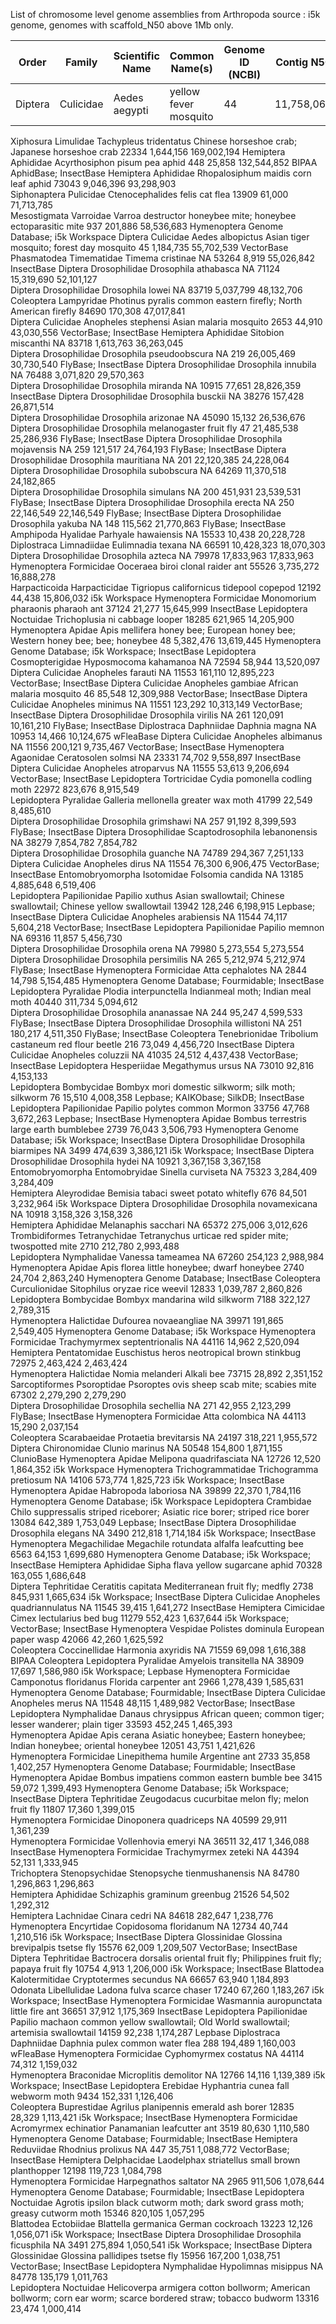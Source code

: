 List of chromosome level genome assemblies from Arthropoda
source : i5k genome, genomes with scaffold_N50 above 1Mb only.

Order | Family |Scientific Name | Common Name(s) | Genome ID (NCBI) | Contig N50 | Scaffold N50 | Genome Database(s)
--- | --- | --- | --- | --- | --- | --- | --- 
Diptera	| Culicidae	| Aedes aegypti	| yellow fever mosquito	| 44	| 11,758,062	| 409,777,670	| VectorBase; InsectBase


Xiphosura	Limulidae	Tachypleus tridentatus	Chinese horseshoe crab; Japanese horseshoe crab	22334	1,644,156	169,002,194	
Hemiptera	Aphididae	Acyrthosiphon pisum	pea aphid	448	25,858	132,544,852	BIPAA AphidBase; InsectBase
Hemiptera	Aphididae	Rhopalosiphum maidis	corn leaf aphid	73043	9,046,396	93,298,903	
Siphonaptera	Pulicidae	Ctenocephalides felis	cat flea	13909	61,000	71,713,785	
Mesostigmata	Varroidae	Varroa destructor	honeybee mite; honeybee ectoparasitic mite	937	201,886	58,536,683	Hymenoptera Genome Database; i5k Workspace
Diptera	Culicidae	Aedes albopictus	Asian tiger mosquito; forest day mosquito	45	1,184,735	55,702,539	VectorBase
Phasmatodea	Timematidae	Timema cristinae	NA	53264	8,919	55,026,842	InsectBase
Diptera	Drosophilidae	Drosophila athabasca	NA	71124	15,319,690	52,101,127	
Diptera	Drosophilidae	Drosophila lowei	NA	83719	5,037,799	48,132,706	
Coleoptera	Lampyridae	Photinus pyralis	common eastern firefly; North American firefly	84690	170,308	47,017,841	
Diptera	Culicidae	Anopheles stephensi	Asian malaria mosquito	2653	44,910	43,030,556	VectorBase; InsectBase
Hemiptera	Aphididae	Sitobion miscanthi	NA	83718	1,613,763	36,263,045	
Diptera	Drosophilidae	Drosophila pseudoobscura	NA	219	26,005,469	30,730,540	FlyBase; InsectBase
Diptera	Drosophilidae	Drosophila innubila	NA	76488	3,071,820	29,570,363	
Diptera	Drosophilidae	Drosophila miranda	NA	10915	77,651	28,826,359	InsectBase
Diptera	Drosophilidae	Drosophila busckii	NA	38276	157,428	26,871,514	
Diptera	Drosophilidae	Drosophila arizonae	NA	45090	15,132	26,536,676	
Diptera	Drosophilidae	Drosophila melanogaster	fruit fly	47	21,485,538	25,286,936	FlyBase; InsectBase
Diptera	Drosophilidae	Drosophila mojavensis	NA	259	121,517	24,764,193	FlyBase; InsectBase
Diptera	Drosophilidae	Drosophila mauritiana	NA	201	22,120,385	24,228,064	
Diptera	Drosophilidae	Drosophila subobscura	NA	64269	11,370,518	24,182,865	
Diptera	Drosophilidae	Drosophila simulans	NA	200	451,931	23,539,531	FlyBase; InsectBase
Diptera	Drosophilidae	Drosophila erecta	NA	250	22,146,549	22,146,549	FlyBase; InsectBase
Diptera	Drosophilidae	Drosophila yakuba	NA	148	115,562	21,770,863	FlyBase; InsectBase
Amphipoda	Hyalidae	Parhyale hawaiensis	NA	15533	10,438	20,228,728	
Diplostraca	Limnadiidae	Eulimnadia texana	NA	66591	10,428,323	18,070,303	
Diptera	Drosophilidae	Drosophila azteca	NA	79978	17,833,963	17,833,963	
Hymenoptera	Formicidae	Ooceraea biroi	clonal raider ant	55526	3,735,272	16,888,278	
Harpacticoida	Harpacticidae	Tigriopus californicus	tidepool copepod	12192	44,438	15,806,032	i5k Workspace
Hymenoptera	Formicidae	Monomorium pharaonis	pharaoh ant	37124	21,277	15,645,999	InsectBase
Lepidoptera	Noctuidae	Trichoplusia ni	cabbage looper	18285	621,965	14,205,900	
Hymenoptera	Apidae	Apis mellifera	honey bee; European honey bee; Western honey bee; bee; honeybee	48	5,382,476	13,619,445	Hymenoptera Genome Database; i5k Workspace; InsectBase
Lepidoptera	Cosmopterigidae	Hyposmocoma kahamanoa	NA	72594	58,944	13,520,097	
Diptera	Culicidae	Anopheles farauti	NA	11553	161,110	12,895,223	VectorBase; InsectBase
Diptera	Culicidae	Anopheles gambiae	African malaria mosquito	46	85,548	12,309,988	VectorBase; InsectBase
Diptera	Culicidae	Anopheles minimus	NA	11551	123,292	10,313,149	VectorBase; InsectBase
Diptera	Drosophilidae	Drosophila virilis	NA	261	120,091	10,161,210	FlyBase; InsectBase
Diplostraca	Daphniidae	Daphnia magna	NA	10953	14,466	10,124,675	wFleaBase
Diptera	Culicidae	Anopheles albimanus	NA	11556	200,121	9,735,467	VectorBase; InsectBase
Hymenoptera	Agaonidae	Ceratosolen solmsi	NA	23331	74,702	9,558,897	InsectBase
Diptera	Culicidae	Anopheles atroparvus	NA	11555	53,613	9,206,694	VectorBase; InsectBase
Lepidoptera	Tortricidae	Cydia pomonella	codling moth	22972	823,676	8,915,549	
Lepidoptera	Pyralidae	Galleria mellonella	greater wax moth	41799	22,549	8,485,610	
Diptera	Drosophilidae	Drosophila grimshawi	NA	257	91,192	8,399,593	FlyBase; InsectBase
Diptera	Drosophilidae	Scaptodrosophila lebanonensis	NA	38279	7,854,782	7,854,782	
Diptera	Drosophilidae	Drosophila guanche	NA	74789	294,367	7,251,133	
Diptera	Culicidae	Anopheles dirus	NA	11554	76,300	6,906,475	VectorBase; InsectBase
Entomobryomorpha	Isotomidae	Folsomia candida	NA	13185	4,885,648	6,519,406	
Lepidoptera	Papilionidae	Papilio xuthus	Asian swallowtail; Chinese swallowtail; Chinese yellow swallowtail	13942	128,246	6,198,915	Lepbase; InsectBase
Diptera	Culicidae	Anopheles arabiensis	NA	11544	74,117	5,604,218	VectorBase; InsectBase
Lepidoptera	Papilionidae	Papilio memnon	NA	69316	11,857	5,456,730	
Diptera	Drosophilidae	Drosophila orena	NA	79980	5,273,554	5,273,554	
Diptera	Drosophilidae	Drosophila persimilis	NA	265	5,212,974	5,212,974	FlyBase; InsectBase
Hymenoptera	Formicidae	Atta cephalotes	NA	2844	14,798	5,154,485	Hymenoptera Genome Database; Fourmidable; InsectBase
Lepidoptera	Pyralidae	Plodia interpunctella	Indianmeal moth; Indian meal moth	40440	311,734	5,094,612	
Diptera	Drosophilidae	Drosophila ananassae	NA	244	95,247	4,599,533	FlyBase; InsectBase
Diptera	Drosophilidae	Drosophila willistoni	NA	251	180,217	4,511,350	FlyBase; InsectBase
Coleoptera	Tenebrionidae	Tribolium castaneum	red flour beetle	216	73,049	4,456,720	InsectBase
Diptera	Culicidae	Anopheles coluzzii	NA	41035	24,512	4,437,438	VectorBase; InsectBase
Lepidoptera	Hesperiidae	Megathymus ursus	NA	73010	92,816	4,153,133	
Lepidoptera	Bombycidae	Bombyx mori	domestic silkworm; silk moth; silkworm	76	15,510	4,008,358	Lepbase; KAIKObase; SilkDB; InsectBase
Lepidoptera	Papilionidae	Papilio polytes	common Mormon	33756	47,768	3,672,263	Lepbase; InsectBase
Hymenoptera	Apidae	Bombus terrestris	large earth bumblebee	2739	76,043	3,506,793	Hymenoptera Genome Database; i5k Workspace; InsectBase
Diptera	Drosophilidae	Drosophila biarmipes	NA	3499	474,639	3,386,121	i5k Workspace; InsectBase
Diptera	Drosophilidae	Drosophila hydei	NA	10921	3,367,158	3,367,158	
Entomobryomorpha	Entomobryidae	Sinella curviseta	NA	75323	3,284,409	3,284,409	
Hemiptera	Aleyrodidae	Bemisia tabaci	sweet potato whitefly	676	84,501	3,232,964	i5k Workspace
Diptera	Drosophilidae	Drosophila novamexicana	NA	10918	3,158,326	3,158,326	
Hemiptera	Aphididae	Melanaphis sacchari	NA	65372	275,006	3,012,626	
Trombidiformes	Tetranychidae	Tetranychus urticae	red spider mite; twospotted mite	2710	212,780	2,993,488	
Lepidoptera	Nymphalidae	Vanessa tameamea	NA	67260	254,123	2,988,984	
Hymenoptera	Apidae	Apis florea	little honeybee; dwarf honeybee	2740	24,704	2,863,240	Hymenoptera Genome Database; InsectBase
Coleoptera	Curculionidae	Sitophilus oryzae	rice weevil	12833	1,039,787	2,860,826	
Lepidoptera	Bombycidae	Bombyx mandarina	wild silkworm	7188	322,127	2,789,315	
Hymenoptera	Halictidae	Dufourea novaeangliae	NA	39971	191,865	2,549,405	Hymenoptera Genome Database; i5k Workspace
Hymenoptera	Formicidae	Trachymyrmex septentrionalis	NA	44116	14,962	2,520,094	
Hemiptera	Pentatomidae	Euschistus heros	neotropical brown stinkbug	72975	2,463,424	2,463,424	
Hymenoptera	Halictidae	Nomia melanderi	Alkali bee	73715	28,892	2,351,152	
Sarcoptiformes	Psoroptidae	Psoroptes ovis	sheep scab mite; scabies mite	67302	2,279,290	2,279,290	
Diptera	Drosophilidae	Drosophila sechellia	NA	271	42,955	2,123,299	FlyBase; InsectBase
Hymenoptera	Formicidae	Atta colombica	NA	44113	15,290	2,037,154	
Coleoptera	Scarabaeidae	Protaetia brevitarsis	NA	24197	318,221	1,955,572	
Diptera	Chironomidae	Clunio marinus	NA	50548	154,800	1,871,155	ClunioBase
Hymenoptera	Apidae	Melipona quadrifasciata	NA	12726	12,520	1,864,352	i5k Workspace
Hymenoptera	Trichogrammatidae	Trichogramma pretiosum	NA	14106	573,774	1,825,723	i5k Workspace; InsectBase
Hymenoptera	Apidae	Habropoda laboriosa	NA	39899	22,370	1,784,116	Hymenoptera Genome Database; i5k Workspace
Lepidoptera	Crambidae	Chilo suppressalis	striped riceborer; Asiatic rice borer; striped rice borer	13084	642,389	1,753,049	Lepbase; InsectBase
Diptera	Drosophilidae	Drosophila elegans	NA	3490	212,818	1,714,184	i5k Workspace; InsectBase
Hymenoptera	Megachilidae	Megachile rotundata	alfalfa leafcutting bee	6563	64,153	1,699,680	Hymenoptera Genome Database; i5k Workspace; InsectBase
Hemiptera	Aphididae	Sipha flava	yellow sugarcane aphid	70328	163,055	1,686,648	
Diptera	Tephritidae	Ceratitis capitata	Mediterranean fruit fly; medfly	2738	845,931	1,665,634	i5k Workspace; InsectBase
Diptera	Culicidae	Anopheles quadriannulatus	NA	11545	39,415	1,641,272	InsectBase
Hemiptera	Cimicidae	Cimex lectularius	bed bug	11279	552,423	1,637,644	i5k Workspace; VectorBase; InsectBase
Hymenoptera	Vespidae	Polistes dominula	European paper wasp	42066	42,260	1,625,592	
Coleoptera	Coccinellidae	Harmonia axyridis	NA	71559	69,098	1,616,388	BIPAA Coleoptera
Lepidoptera	Pyralidae	Amyelois transitella	NA	38909	17,697	1,586,980	i5k Workspace; Lepbase
Hymenoptera	Formicidae	Camponotus floridanus	Florida carpenter ant	2966	1,278,439	1,585,631	Hymenoptera Genome Database; Fourmidable; InsectBase
Diptera	Culicidae	Anopheles merus	NA	11548	48,115	1,489,982	VectorBase; InsectBase
Lepidoptera	Nymphalidae	Danaus chrysippus	African queen; common tiger; lesser wanderer; plain tiger	33593	452,245	1,465,393	
Hymenoptera	Apidae	Apis cerana	Asiatic honeybee; Eastern honeybee; Indian honeybee; oriental honeybee	12051	43,751	1,421,626	
Hymenoptera	Formicidae	Linepithema humile	Argentine ant	2733	35,858	1,402,257	Hymenoptera Genome Database; Fourmidable; InsectBase
Hymenoptera	Apidae	Bombus impatiens	common eastern bumble bee	3415	59,072	1,399,493	Hymenoptera Genome Database; i5k Workspace; InsectBase
Diptera	Tephritidae	Zeugodacus cucurbitae	melon fly; melon fruit fly	11807	17,360	1,399,015	
Hymenoptera	Formicidae	Dinoponera quadriceps	NA	40599	29,911	1,361,239	
Hymenoptera	Formicidae	Vollenhovia emeryi	NA	36511	32,417	1,346,088	InsectBase
Hymenoptera	Formicidae	Trachymyrmex zeteki	NA	44394	52,131	1,333,945	
Trichoptera	Stenopsychidae	Stenopsyche tienmushanensis	NA	84780	1,296,863	1,296,863	
Hemiptera	Aphididae	Schizaphis graminum	greenbug	21526	54,502	1,292,312	
Hemiptera	Lachnidae	Cinara cedri	NA	84618	282,647	1,238,776	
Hymenoptera	Encyrtidae	Copidosoma floridanum	NA	12734	40,744	1,210,516	i5k Workspace; InsectBase
Diptera	Glossinidae	Glossina brevipalpis	tsetse fly	15576	62,009	1,209,507	VectorBase; InsectBase
Diptera	Tephritidae	Bactrocera dorsalis	oriental fruit fly; Philippines fruit fly; papaya fruit fly	10754	4,913	1,206,000	i5k Workspace; InsectBase
Blattodea	Kalotermitidae	Cryptotermes secundus	NA	66657	63,940	1,184,893	
Odonata	Libellulidae	Ladona fulva	scarce chaser	17240	67,260	1,183,267	i5k Workspace; InsectBase
Hymenoptera	Formicidae	Wasmannia auropunctata	little fire ant	36651	37,912	1,175,369	InsectBase
Lepidoptera	Papilionidae	Papilio machaon	common yellow swallowtail; Old World swallowtail; artemisia swallowtail	14159	92,238	1,174,287	Lepbase
Diplostraca	Daphniidae	Daphnia pulex	common water flea	288	194,489	1,160,003	wFleaBase
Hymenoptera	Formicidae	Cyphomyrmex costatus	NA	44114	74,312	1,159,032	
Hymenoptera	Braconidae	Microplitis demolitor	NA	12766	14,116	1,139,389	i5k Workspace; InsectBase
Lepidoptera	Erebidae	Hyphantria cunea	fall webworm moth	9434	152,331	1,126,406	
Coleoptera	Buprestidae	Agrilus planipennis	emerald ash borer	12835	28,329	1,113,421	i5k Workspace; InsectBase
Hymenoptera	Formicidae	Acromyrmex echinatior	Panamanian leafcutter ant	3519	80,630	1,110,580	Hymenoptera Genome Database; Fourmidable; InsectBase
Hemiptera	Reduviidae	Rhodnius prolixus	NA	447	35,751	1,088,772	VectorBase; InsectBase
Hemiptera	Delphacidae	Laodelphax striatellus	small brown planthopper	12198	119,723	1,084,798	
Hymenoptera	Formicidae	Harpegnathos saltator	NA	2965	911,506	1,078,644	Hymenoptera Genome Database; Fourmidable; InsectBase
Lepidoptera	Noctuidae	Agrotis ipsilon	black cutworm moth; dark sword grass moth; greasy cutworm moth	15346	820,105	1,057,295	
Blattodea	Ectobiidae	Blattella germanica	German cockroach	13223	12,126	1,056,071	i5k Workspace; InsectBase
Diptera	Drosophilidae	Drosophila ficusphila	NA	3491	275,894	1,050,541	i5k Workspace; InsectBase
Diptera	Glossinidae	Glossina pallidipes	tsetse fly	15956	167,200	1,038,751	VectorBase; InsectBase
Lepidoptera	Nymphalidae	Hypolimnas misippus	NA	84778	135,179	1,011,763	
Lepidoptera	Noctuidae	Helicoverpa armigera	cotton bollworm; American bollworm; corn ear worm; scarce bordered straw; tobacco budworm	13316	23,474	1,000,414

